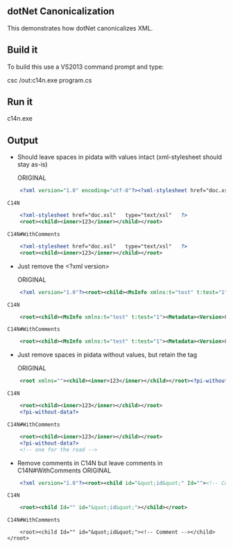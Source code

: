## dotNet Canonicalization
This demonstrates how dotNet canonicalizes XML. 

## Build it
To build this use a VS2013 command prompt and type:

csc /out:c14n.exe program.cs

## Run it
c14n.exe


## Output
* Should leave spaces in pidata with values intact (xml-stylesheet should stay as-is)

	ORIGINAL 
`````xml
    <?xml version="1.0" encoding="utf-8"?><?xml-stylesheet href="doc.xsl"   type="text/xsl"   ?><root><child><inner>123</inner></child></root>
`````

	C14N 
`````xml
    <?xml-stylesheet href="doc.xsl"   type="text/xsl"   ?>
    <root><child><inner>123</inner></child></root>
`````

	C14N#WithComments 
`````xml
    <?xml-stylesheet href="doc.xsl"   type="text/xsl"   ?>
    <root><child><inner>123</inner></child></root>
`````

* Just remove the <?xml version>

	ORIGINAL 
`````xml
    <?xml version="1.0"?><root><child><MsInfo xmlns:t="test" t:test="1"><Metadata><Version>8.0</Version><CreationUTC>05/21/12 12:18:42</CreationUTC></Metadata></MsInfo></child></root>
`````

	C14N 
`````xml
    <root><child><MsInfo xmlns:t="test" t:test="1"><Metadata><Version>8.0</Version><CreationUTC>05/21/12 12:18:42</CreationUTC></Metadata></MsInfo></child></root>
`````

	C14N#WithComments 
`````xml
    <root><child><MsInfo xmlns:t="test" t:test="1"><Metadata><Version>8.0</Version><CreationUTC>05/21/12 12:18:42</CreationUTC></Metadata></MsInfo></child></root>
`````

* Just remove spaces in pidata without values, but retain the tag

	ORIGINAL 
`````xml
    <root xmlns=""><child><inner>123</inner></child></root><?pi-without-data ?><!-- one for the road -->
`````

	C14N 
`````xml
    <root><child><inner>123</inner></child></root>
    <?pi-without-data?>
`````

	C14N#WithComments 
`````xml
    <root><child><inner>123</inner></child></root>
    <?pi-without-data?>
    <!-- one for the road -->
`````

* Remove comments in C14N but leave comments in C14N#WithComments
	ORIGINAL 
`````xml
    <?xml version="1.0"?><root><child id="&quot;id&quot;" Id=""><!-- Comment --></child></root>
`````

	C14N 
`````xml
    <root><child Id="" id="&quot;id&quot;"></child></root>
`````

	C14N#WithComments 
`````
    <root><child Id="" id="&quot;id&quot;"><!-- Comment --></child></root>
`````


